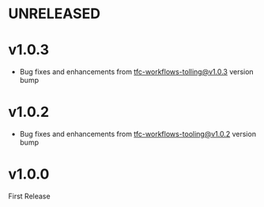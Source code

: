 # UNRELEASED

# v1.0.3
* Bug fixes and enhancements from [tfc-workflows-tolling@v1.0.3](https://github.com/hashicorp/tfc-workflows-tooling/releases/tag/v1.0.3) version bump

# v1.0.2
* Bug fixes and enhancements from [tfc-workflows-tooling@v1.0.2](https://github.com/hashicorp/tfc-workflows-tooling/releases/tag/v1.0.2) version bump

# v1.0.0

First Release
